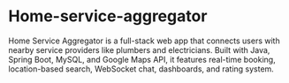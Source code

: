 # Home-service-aggregator
Home Service Aggregator is a full-stack web app that connects users with nearby service providers like plumbers and electricians. Built with Java, Spring Boot, MySQL, and Google Maps API, it features real-time booking, location-based search, WebSocket chat, dashboards, and rating system.
